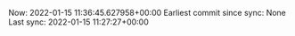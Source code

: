 Now: 2022-01-15 11:36:45.627958+00:00 Earliest commit since sync: None Last sync: 2022-01-15 11:27:27+00:00
